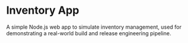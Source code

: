 # Inventory App

A simple Node.js web app to simulate inventory management, used for demonstrating a real-world build and release engineering pipeline.

